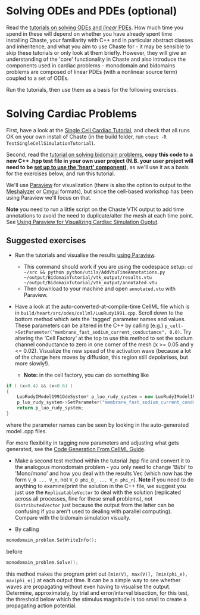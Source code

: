 <!--
# Writing a simple test

Create a new test file in `heart/test`. Name your new file `Test[Something].hpp`.

Read the tutorial on [writing tests](https://chaste.github.io/docs/user-tutorials/writingtests/). 
Write a simple test that, for example, calculates $\sum_{n=1}^N \frac{1}{n^2}$, for some large $N$, and uses

```
TS_ASSERT_DELTA(my_answer, right_answer, tolerance);
```
to verify that the answer is $\frac{\pi^2}{6}$, to within some tolerance. 

**Note 1:** Recall that in C or C++, if `n>1` is an `int`/`unsigned` `1/(n*n)` will be zero - to get the expected answer, you must write `1.0/(n*n)`

**Note 2:** pi is `M_PI`
-->

# Solving ODEs and PDEs (optional)

Read the [tutorials on solving ODEs and *linear* PDEs](https://chaste.github.io/docs/user-tutorials/). How much time you spend in these will depend on whether you have already spent time installing Chaste, your familiarity with C++ and in particular abstract classes and inheritence, and what you aim to use Chaste for - it may be sensible to skip these tutorials or only look at them briefly. However, they will give an understanding of the 'core' functionality in Chaste and also introduce the components used in cardiac problems - monodomain and bidomains problems are composed of linear PDEs (with a nonlinear source term) coupled to a set of ODEs.

Run the tutorials, then use them as a basis for the following exercises.

# Solving Cardiac Problems

First, have a look at the [Single Cell Cardiac Tutorial](https://chaste.github.io/docs/user-tutorials/singlecellsimulation/), and check that all runs OK on your own install of Chaste (in the build folder, run `ctest -R TestSingleCellSimulationTutorial`).

Second, read the [tutorial on solving bidomain problems](https://chaste.github.io/docs/user-tutorials/runningbidomainsimulations/), **copy this code to a new C++ .hpp test file in your own user project (N.B. your user project will need to be [set up to use the 'heart' component](https://chaste.github.io/docs/user-guides/user-projects/#user-project-guide))**, as we'll use it as a basis for the exercises below, and run this tutorial.

We'll use [Paraview](https://www.paraview.org/) for visualization (there is also the option to output to the [Meshalyzer](https://git.opencarp.org/openCARP/meshalyzer) or [Cmgui](https://github.com/cmiss/cmgui) formats), but since the cell-based workshop has been using Paraview we'll focus on that.

**Note** you need to run a little script on the Chaste VTK output to add time annotations to avoid the need to duplicate/alter the mesh at each time point. See [Using Paraview for Visualizing Cardiac Simulation Ouptut](https://chaste.github.io/docs/user-guides/visualisation-guides/paraview-for-cardiac/).

## Suggested exercises

* Run the tutorials and visualise the results [using Paraview](https://chaste.github.io/docs/user-guides/visualisation-guides/paraview-for-cardiac/).
  * This command should work if you are using the codespace setup: `cd ~/src && python python/utils/AddVtuTimeAnnotations.py ~/output/BidomainTutorial/vtk_output/results.vtu ~/output/BidomainTutorial/vtk_output/annotated.vtu`
  * Then download to your machine and open `annotated.vtu` with Paraview.

* Have a look at the auto-converted-at-compile-time CellML file which is in `build/heart/src/odes/cellml/LuoRudy1991.cpp`. Scroll down to the bottom method which sets the 'tagged' parameter names and values. These parameters can be altered in the C++ by calling (e.g.) `p_cell->SetParameter("membrane_fast_sodium_current_conductance", 0.0)`. Try altering the 'Cell Factory' at the top to use this method to set the sodium channel conductance to zero in one corner of the mesh (x >= 0.05 and y <= 0.02). Visualize the new spead of the activation wave (because a lot of the charge here moves by diffusion, this region still depolarises, but more slowly!).

  * **Note:** in the cell factory, you can do something like

```cpp
if ( (x>0.4) && (x<0.6) )
{
    LuoRudyIModel1991OdeSystem* p_luo_rudy_system = new LuoRudyIModel1991OdeSystem(mpSolver, mpZeroStimulus);
    p_luo_rudy_system->SetParameter("membrane_fast_sodium_current_conductance",0.0);
    return p_luo_rudy_system;
}
```
where the parameter names can be seen by looking in the auto-generated model .cpp files.

For more flexibility in tagging new parameters and adjusting what gets generated, see the 
[Code Generation From CellML Guide](https://chaste.github.io/docs/user-guides/code-generation-from-cellml/).

* Make a second test method within the tutorial .hpp file and convert it to the analogous monodomain problem - you only need to change 'Bi/bi' to 'Mono/mono' and how you deal with the results Vec
  (which now has the form `V_0 ... V_n`, not `V_0 phi_0_ ... V_n phi_n`). 
**Note** if you need to do anything to examine/print the solution in the C++ file, we suggest you just use the `ReplicatableVector` to deal with the solution (replicated across all processes, fine for these small problems), not `DistributedVector` just because the output from the latter can be confusing if you aren't used to dealing with parallel computing). 
Compare with the bidomain simulation visually.

* By calling 
```cpp
monodomain_problem.SetWriteInfo();
```
 before 
```cpp
monodomain_problem.Solve();
```
this method makes the program print out `[min(V), max(V)], [min(phi_e), max(phi_e)]` at each output time. It can be a simple way to see whether waves are propagating without even having to visualise the output. Determine, approximately, by trial and error/interval bisection, for this test, the threshold below which the stimulus magnitude is too small to create a propagating action potential. 


